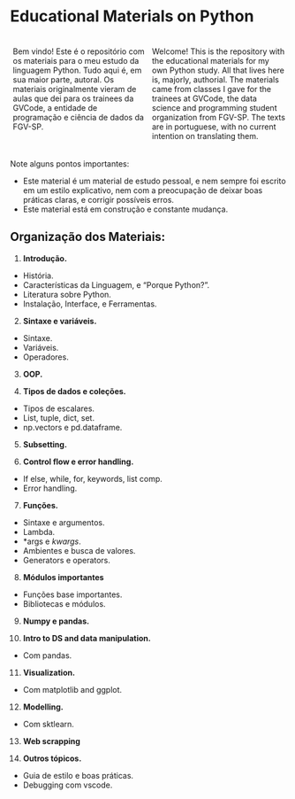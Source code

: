 # Educational Materials on Python

<div style="display: flex;">
<div style="flex: 50%; padding: 5px;">

Bem vindo! Este é o repositório com os materiais para o meu estudo da linguagem Python. Tudo aqui é, em sua maior parte, autoral. Os materiais originalmente vieram de aulas que dei para os trainees da GVCode, a entidade de programação e ciência de dados da FGV-SP.

</div>
<div style="flex: 50%; padding: 5px;">

Welcome! This is the repository with the educational materials for my own Python study. All that lives here is, majorly, authorial. The materials came from classes I gave for the trainees at GVCode, the data science and programming student organization from FGV-SP. The texts are in portuguese, with no current intention on translating them.

</div>
</div>

Note alguns pontos importantes:

- Este material é um material de estudo pessoal, e nem sempre foi escrito em um estilo explicativo, nem com a preocupação de deixar boas práticas claras, e corrigir possíveis erros.
- Este material está em construção e constante mudança.


## Organização dos Materiais:

1. **Introdução.**
- História.
- Características da Linguagem, e “Porque Python?”.
- Literatura sobre Python.
- Instalação, Interface, e Ferramentas.

2. **Sintaxe e variáveis.**
- Sintaxe.
- Variáveis.
- Operadores.

3. **OOP.**

4. **Tipos de dados e coleções.**
- Tipos de escalares.
- List, tuple, dict, set.
- np.vectors e pd.dataframe.

5. **Subsetting.**

6. **Control flow e error handling.**
- If else, while, for, keywords, list comp.
- Error handling.

7. **Funções.**
- Sintaxe e argumentos.
- Lambda.
- *args e *kwargs*.
- Ambientes e busca de valores.
- Generators e operators.

8. **Módulos importantes**
- Funções base importantes.
- Bibliotecas e módulos.

9. **Numpy e pandas.**

10. **Intro to DS and data manipulation.**
- Com pandas.

11. **Visualization.**
- Com matplotlib and ggplot.

12. **Modelling.**
- Com sktlearn.

13. **Web scrapping**

14. **Outros tópicos.**
- Guia de estilo e boas práticas.
- Debugging com vscode.
